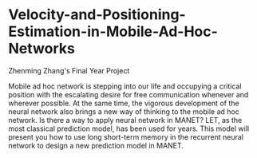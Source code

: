 # Velocity-and-Positioning-Estimation-in-Mobile-Ad-Hoc-Networks


Zhenming Zhang's Final Year Project


Mobile ad hoc network is stepping into our life and occupying a critical position with the escalating desire for free communication whenever and wherever possible. At the same time, the vigorous development of the neural network also brings a new way of thinking to the mobile ad hoc network. Is there a way to apply neural network in MANET? LET, as the most classical prediction model, has been used for years. This model will present you how to use long short-term memory in the recurrent neural network to design a new prediction model in MANET.

